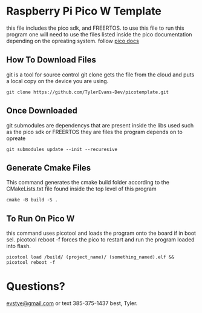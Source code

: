 # Raspberry Pi Pico W Template
this file includes the pico sdk, and FREERTOS.
to use this file
to run this program one will need to use the files listed inside the pico documentation
depending on the opreating system.
follow [pico docs][1]

[1]: https://datasheets.raspberrypi.com/pico/getting-started-with-pico.pdf

## How To Download Files
git is a tool for source control git clone gets the file from the cloud and
puts a local copy on the device you are using.
 ```
 git clone https://github.com/TylerEvans-Dev/picotemplate.git
 ```
## Once Downloaded
git submodules are dependencys that are present inside the libs used such
as the pico sdk or FREERTOS they are files the program depends on to opreate
```
git submodules update --init --recuresive

```

## Generate Cmake Files
This command generates the cmake build folder according to the CMakeLists.txt file
found inside the top level of this program
```
cmake -B build -S .

```

## To Run On Pico W
this command uses picotool and loads the program onto the board if in boot sel. picotool reboot -f forces
the pico to restart and run the program loaded into flash.
```
picotool load /build/ (project_name)/ (something_named).elf && picotool reboot -f
```
# Questions?
evstye@gmail.com
or text 385-375-1437
best,
Tyler.
